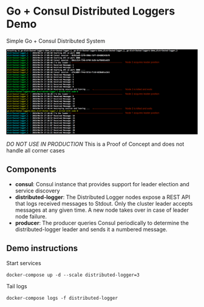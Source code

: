 # Go + Consul Distributed Loggers Demo
Simple Go + Consul Distributed System  

![Alt text](logs.png?raw=true "Demo")

*DO NOT USE IN PRODUCTION* This is a Proof of Concept and does not handle all corner cases 

## Components
- **consul**: Consul instance that provides support for leader election and service discovery
- **distributed-logger**: The Distributed Logger nodes expose a REST API that logs received messages to Stdout. Only the cluster leader accepts messages at any given time. A new node takes over in case of leader node failure.
- **producer**: The producer queries Consul periodically to determine the distributed-logger leader and sends it a numbered message.

## Demo instructions
Start services
```
docker-compose up -d --scale distributed-logger=3
```
Tail logs 
```
docker-compose logs -f distributed-logger
```